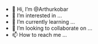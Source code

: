 - 👋 Hi, I’m @Arthurkobar
- 👀 I’m interested in ...
- 🌱 I’m currently learning ...
- 💞️ I’m looking to collaborate on ...
- 📫 How to reach me ...

<!---
Arthurkobar/Arthurkobar is a ✨ special ✨ repository because its `README.md` (this file) appears on your GitHub profile.
You can click the Preview link to take a look at your changes.
--->
